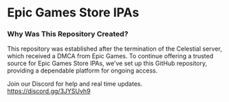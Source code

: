 # Epic Games Store IPAs

### Why Was This Repository Created?
This repository was established after the termination of the Celestial server, which received a DMCA from Epic Games. To continue offering a trusted source for Epic Games Store IPAs, we’ve set up this GitHub repository, providing a dependable platform for ongoing access.

Join our Discord for help and real time updates. https://discord.gg/3JYSUvh9
